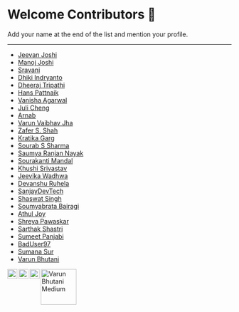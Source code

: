 # Welcome Contributors 🙏
Add your name at the end of the list and mention your profile.

***

- [Jeevan Joshi](https://github.com/G1Joshi)
- [Manoj Joshi](https://github.com/manojchandrajoshi)
- [Sravani](https://github.com/sravanireddy1102)
- [Dhiki Indryanto](https://github.com/gebleksengek)
- [Dheeraj Tripathi](https://github.com/dheeraj-tripathi)
- [Hans Pattnaik](https://github.com/HANS-2002)
- [Vanisha Agarwal](https://github.com/vanisha23)
- [Juli Cheng](https://github.com/julicheng)
- [Arnab](https://github.com/codebook-2000)
- [Varun Vaibhav Jha](https://github.com/varunvjha)
- [Zafer S. Shah](https://github.com/Zafershah24)
- [Kratika Garg](https://github.com/kratikaatgithub)
- [Sourab S Sharma](https://github.com/sharmsourab93)
- [Saumya Ranjan Nayak](https://github.com/saumya66)
- [Sourakanti Mandal](https://github.com/Sonu64)
- [Khushi Srivastav](https://github.com/black73)
- [Jeevika Wadhwa](https://github.com/MeeeCoder)
- [Devanshu Ruhela](https://github.com/devanshuruhela)
- [SanjayDevTech](https://github.com/SanjayDevTech)
- [Shaswat Singh](https://github.com/shaswatsingh19)
- [Soumyabrata Bairagi](https://github.com/sb2356-iiitr)
- [Athul Joy](https://github.com/iathul)
- [Shreya Pawaskar](https://github.com/shraiyya)
- [Sarthak Shastri](https://github.com/sarthak815)
- [Sumeet Panjabi](https://github.com/sumeetp4)
- [BadUser97](https://github.com/BadUser97)
- [Sumana Sur](https://github.com/sumana-19)
- [Varun Bhutani](https://github.com/varunbhutani98)
<a href="https://www.linkedin.com/in/varun-bhutani-6b4aa415b/">
  <img align="left" alt="Varun Bhutani Linkdein" width="22px" src="https://cdn.jsdelivr.net/npm/simple-icons@v3/icons/linkedin.svg" />
</a>
<a href="https://github.com/varunbhutani98">
  <img align="left" alt="Varun Bhutani Github" width="22px" src="https://cdn.jsdelivr.net/npm/simple-icons@v3/icons/github.svg" />
</a>
<a href="https://www.instagram.com/varunbhutani98/">
  <img align="left" alt="Varun Bhutani Instagram" width="22px" src="https://cdn.jsdelivr.net/npm/simple-icons@v3/icons/instagram.svg" />
</a>
<a href="https://medium.com/@varunbhutani98">
  <img align="left" alt="Varun Bhutani Medium"  width="80px" src="https://miro.medium.com/max/968/1*F6SrJR7_s95r6oCF3ugMZw.png" />
</a>
